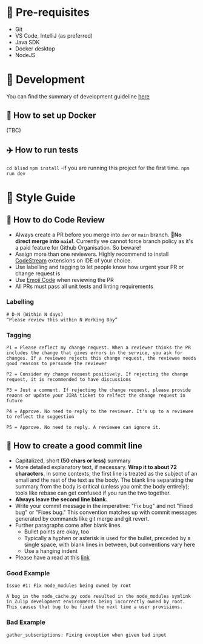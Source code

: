 # :loudspeaker: Pre-requisites
- Git
- VS Code, IntelliJ (as preferred)
- Java SDK
- Docker desktop
- NodeJS 
# :wrench: Development
You can find the summary of development guideline [here](https://www.notion.so/6bffc223cf6c4b64aa6329fb9fc3f4d9#9161ed334bc041eb8b99cbc540e25ff9)

## :whale: How to set up Docker
(TBC)

## :airplane: How to run tests
`cd blind`
`npm install` -if you are running this project for the first time.
`npm run dev`
# :gem: Style Guide

## :closed_book: How to do Code Review
- Always create a PR before you merge into `dev` or `main` branch. :rotating_light:**No direct merge into `main`!**. Currently we cannot force branch policy as it's a paid feature for Github Organisation. So beware!
- Assign more than one reviewers. Highly recommend to install [CodeStream](https://www.codestream.com/) extensions on IDE of your choice.
- Use labelling and tagging to let people know how urgent your PR or change request is
- Use [Emoji Code](https://devblogs.microsoft.com/appcenter/how-the-visual-studio-mobile-center-team-does-code-review/#introducing-the-emoji-code) when reviewing the PR
- All PRs must pass all unit tests and linting requirements

### Labelling

```
# D-N (Within N days)
“Please review this within N Working Day”
```

### Tagging

```
P1 = Please reflect my change request. When a reviewer thinks the PR includes the change that gives errors in the service, you ask for changes. If a reviewee rejects this change request, the reviewee needs good reasons to persuade the reviewer

P2 = Consider my change request positively. If rejecting the change request, it is recommended to have discussions

P3 = Just a comment. If rejecting the change request, please provide reaons or update your JIRA ticket to relfect the change request in future

P4 = Approve. No need to reply to the reviewer. It's up to a reviewee to reflect the suggestion

P5 = Approve. No need to reply. A reviewee can ignore it.
```

## :blue_book: How to create a good commit line
- Capitalized, short **(50 chars or less)** summary
- More detailed explanatory text, if necessary. **Wrap it to about 72 characters**. In some contexts, the first line is treated as the subject of an email and the rest of the text as the body. The blank line separating the summary from the body is critical (unless you omit the body entirely); tools like rebase can get confused if you run the two together.
- **Always leave the second line blank.**
- Write your commit message in the imperative: "Fix bug" and not "Fixed bug" or "Fixes bug." This convention matches up with commit messages generated by commands like git merge and git revert.
- Further paragraphs come after blank lines.
    - Bullet points are okay, too
    - Typically a hyphen or asterisk is used for the bullet, preceded by a single space, with blank lines in between, but conventions vary here
    - Use a hanging indent
- Please have a read at this [link](https://gist.github.com/lisawolderiksen/a7b99d94c92c6671181611be1641c733)

### Good Example

```
Issue #1: Fix node_modules being owned by root

A bug in the node_cache.py code resulted in the node_modules symlink
in Zulip development environments being incorrectly owned by root.
This causes that bug to be fixed the next time a user provisions.
```

### Bad Example

```
gather_subscriptions: Fixing exception when given bad input
```
